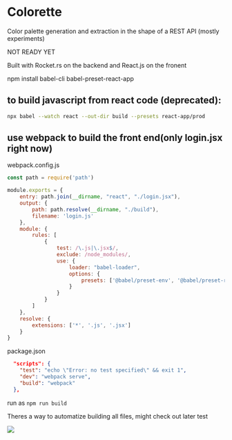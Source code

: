 # Colorette
Color palette generation and extraction in the shape of a REST API (mostly experiments)

NOT READY YET

Built with Rocket.rs on the backend and React.js on the fronent

npm install babel-cli babel-preset-react-app

## to build javascript from react code (deprecated):
```bash
npx babel --watch react --out-dir build --presets react-app/prod
```

## use webpack to build the front end(only login.jsx right now)

webpack.config.js
```javascript
const path = require('path')

module.exports = {
    entry: path.join(__dirname, "react", "./login.jsx"),
    output: {
        path: path.resolve(__dirname, "./build"),
        filename: 'login.js'
    },
    module: {
        rules: [
            {
                test: /\.js|\.jsx$/,
                exclude: /node_modules/,
                use: {
                    loader: "babel-loader",
                    options: {
                        presets: ['@babel/preset-env', '@babel/preset-react']
                    }
                }
            }
        ]
    },
    resolve: {
        extensions: ['*', '.js', '.jsx']
    }
}
```
package.json

```json
  "scripts": {
    "test": "echo \"Error: no test specified\" && exit 1",
    "dev": "webpack serve",
    "build": "webpack"
  },
```

run as ```npm run build```

Theres a way to automatize building all files, might check out later
test

![](https://esausilva.com/2017/07/11/uncaught-referenceerror-regeneratorruntime-is-not-defined-two-solutions/)
